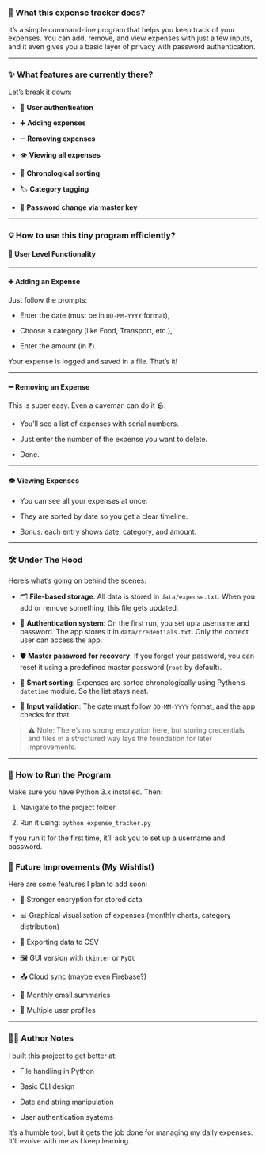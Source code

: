 ### 🧐 What this expense tracker does?

It’s a simple command-line program that helps you keep track of your expenses. You can add, remove, and view expenses with just a few inputs, and it even gives you a basic layer of privacy with password authentication.

---

### ✨ What features are currently there?

Let’s break it down:

- 🔐 **User authentication**
    
- ➕ **Adding expenses**
    
- ➖ **Removing expenses**
    
- 👁️ **Viewing all expenses**
    
- 📅 **Chronological sorting**
    
- 🏷️ **Category tagging**
    
- 🧠 **Password change via master key**
    

---

### 💡 How to use this tiny program efficiently?

#### 🧍 User Level Functionality

---

#### ➕ Adding an Expense

Just follow the prompts:

- Enter the date (must be in `DD-MM-YYYY` format),
    
- Choose a category (like Food, Transport, etc.),
    
- Enter the amount (in ₹).
    

Your expense is logged and saved in a file. That’s it!

---

#### ➖ Removing an Expense

This is super easy. Even a caveman can do it 🪨.

- You'll see a list of expenses with serial numbers.
    
- Just enter the number of the expense you want to delete.
    
- Done.
    

---

#### 👁️ Viewing Expenses

- You can see all your expenses at once.
    
- They are sorted by date so you get a clear timeline.
    
- Bonus: each entry shows date, category, and amount.
    

---

### 🛠️ Under The Hood

Here’s what’s going on behind the scenes:

- 🗂️ **File-based storage**: All data is stored in `data/expense.txt`. When you add or remove something, this file gets updated.
    
- 🔐 **Authentication system**: On the first run, you set up a username and password. The app stores it in `data/credentials.txt`. Only the correct user can access the app.
    
- 🛡️ **Master password for recovery**: If you forget your password, you can reset it using a predefined master password (`root` by default).
    
- 📅 **Smart sorting**: Expenses are sorted chronologically using Python’s `datetime` module. So the list stays neat.
    
- 🚫 **Input validation**: The date must follow `DD-MM-YYYY` format, and the app checks for that.
    

> ⚠️ Note: There’s no strong encryption here, but storing credentials and files in a structured way lays the foundation for later improvements.

---

### 🧪 How to Run the Program

Make sure you have Python 3.x installed. Then:

1. Navigate to the project folder.
    
2. Run it using:
    `python expense_tracker.py`

If you run it for the first time, it'll ask you to set up a username and password.

### 🚀 Future Improvements (My Wishlist)

Here are some features I plan to add soon:

- 🔐 Stronger encryption for stored data
    
- 📊 Graphical visualisation of expenses (monthly charts, category distribution)
    
- 🧾 Exporting data to CSV
    
- 🖼️ GUI version with `tkinter` or `PyQt`
    
- 📤 Cloud sync (maybe even Firebase?)
    
- 📧 Monthly email summaries
    
- 👥 Multiple user profiles
    

---

### 🧑‍💻 Author Notes

I built this project to get better at:

- File handling in Python
    
- Basic CLI design
    
- Date and string manipulation
    
- User authentication systems
    

It’s a humble tool, but it gets the job done for managing my daily expenses. It’ll evolve with me as I keep learning.

